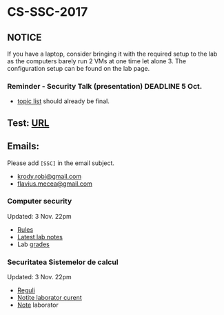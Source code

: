 # CS-SSC-2017


## NOTICE

If you have a laptop, consider bringing it with the required setup to the lab as the computers barely run 2 VMs at one time let alone 3.
The configuration setup can be found on the lab page.

### Reminder - Security Talk (presentation) DEADLINE 5 Oct.
- [topic list](https://docs.google.com/spreadsheets/d/1Q5wXGK98RMclH6P88nW2YeXiKrz9E03j9ULzDwMXx4U/edit?usp=sharing) should already be final.

## Test: [URL](https://goo.gl/forms/RaofdPYFLOCJG0Vl1)

## Emails:
Please add `[SSC]` in the email subject.
 * krody.robi@gmail.com
 * flavius.mecea@gmail.com

### Computer security 
Updated: 3 Nov. 22pm

- [Rules](./Rules.md)
- [Latest lab notes](./materials/week-07.md) 
- Lab [grades](https://docs.google.com/spreadsheets/d/1QIXVsl0xkdBPtROjmkI7Fu-8IuidCkD3Ni_2N5Vr_us/edit?usp=sharing)

### Securitatea Sistemelor de calcul
Updated: 3 Nov. 22pm

- [Reguli](./Reguli.md)
- [Notite laborator curent](./materials/week-07.md)
- [Note](https://docs.google.com/spreadsheets/d/1QIXVsl0xkdBPtROjmkI7Fu-8IuidCkD3Ni_2N5Vr_us/edit?usp=sharing) laborator
